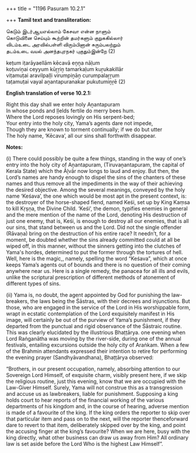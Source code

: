 +++
title = "1196 Pasuram 10.2.1"

+++
**Tamil text and transliteration:**

கெடும் இடர்ஆயஎல்லாம் கேசவா என்ன நாளும்  
கொடுவினை செய்யும் கூற்றின் தமர்களும் குறுககில்லார்  
விடம்உடை அரவில்பள்ளி விரும்பினான் சுரும்பலற்றும்  
தடம்உடை வயல் அனந்தபுரநகர் புகுதும்இன்றே (2)

keṭum iṭarāyaellām kēcavā eṉṉa nāḷum  
koṭuviṉai ceyyum kūṟṟiṉ tamarkaḷum kuṟukakillār  
viṭamuṭai aravilpaḷḷi virumpiṉāṉ curumpalaṟṟum  
taṭamuṭai vayal aṉantapuranakar pukutumiṉṟē (2)

**English translation of verse 10.2.1:**

Right this day shall we enter holy Aṉantapuram  
In whose ponds and ḷḷelds fertile do merry bees hum.  
Where the Lord reposes lovingly on His serpent-bed;  
Your entry into the holy city, Yama’s agents dare not impede,  
Though they are known to torment continually; if we do but utter  
The holy name, ‘Kēcava’, all our sins shall forthwith disappear.

**Notes:**

\(i\) There could possibly be quite a few things, standing in the way of one’s entry into the holy city of Aṉantapuram, (Tiruvaṉantapuram, the capital of Kerala State) which the Āḻvār now longs to laud and enjoy. But then, the Lord’s names are handy enough to dispel the sins of the chanters of these names and thus remove all the impediments in the way of their achieving the desired objective. Among the several meanings, conveyed by the holy name ‘Keśava’, the one which would be most apt in the present context, is: the destroyer of the horse-shaped fiend, named Keśi, set up by King Kaṃsa to kill Kṛṣṇa, the Divine Child. ‘Keśi’, the demon, typifies enemies in general and the mere mention of the name of the Lord, denoting His destruction of just one enemy, that is, Keśi, is enough to destroy all our enemies, that is all our sins, that stand between us and the Lord. Did not the single offender (Rāvaṇa) bring on the destruction of his entire race? It needn’t, for a moment, be doubted whether the sins already committed could at all be wiped off, in this manner, without the sinners getting into the clutches of Yama's hordes, determined to put the former through the tortures of hell. Well, here is the magic,, namely, spelling the word “Keśava”, which at once keeps Yama’s agents out of bounds and there is no question of their coming anywhere near us. Here is a single remedy, the panacea for all ills and evils, unlike the scriptural prescription of different methods of atonement of different types of sins.

\(ii\) Yama is, no doubt, the agent appointed by God for punishing the law-breakers, the laws being the Śāstras, with their decrees and injunctions. But those, who are engaged in the service of the Lord in His worshippable form, wrapt in ecstatic contemplation of the Lord exquisitely manifest in His image, will certainly be out of the purview of Yama’s punishment, if they departed from the punctual and rigid observance of the Śāstraic routine. This was clearly elucidated by the illustrious Bhaṭṭārya. one evening when Lord Raṅganātha was moving by the river-side, during one of the annual festivals, entailing excursions outside the holy city of Araṅkam. When a few of the Brahmin attendants expressed their intention to retire for performing the evening prayer (Sandhyāvandhana), Bhaṭṭārya observed:

“Brothers, in our present occupation, namely, absorbing attention to our Sovereign Lord Himself, of exquisite charm, visibly present here, if we skip the religious routine, just this evening, know that we are occupied with the Law-Giver Himself. Surely, Yama will not construe this as a transgression and accuse us as lawbreakers, liable for punishment. Supposing a king holds court to hear reports of the financial working of the various departments of his kingdom and, in the course of hearing, adverse mention is made of a favourite of the king. If the king orders the reporter to skip over that particular item and pass on to the next, will the reporter thenceforward dare to revert to that item, deliberately skipped over by the king, and point the accusing finger at the king’s favourite? When we are here, busy with the king directly, what other business can draw us away from Him? All ordinary law is set aside before the Lord Who is the highest Law Himself”.



